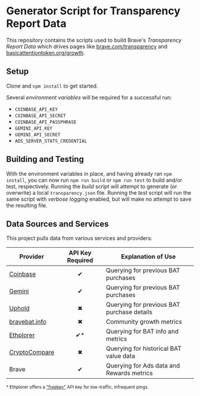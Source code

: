 # Generator Script for Transparency Report Data

This repository contains the scripts used to build Brave's *Transparency Report Data* which drives pages like [brave.com/transparency](https://brave.com/transparency/) and [basicattentiontoken.org/growth](https://basicattentiontoken.org/growth/).

## Setup

Clone and `npm install` to get started.

Several *environment variables* will be required for a successful run:

- `COINBASE_API_KEY`
- `COINBASE_API_SECRET`
- `COINBASE_API_PASSPHRASE`
- `GEMINI_API_KEY`
- `GEMINI_API_SECRET`
- `ADS_SERVER_STATS_CREDENTIAL`

## Building and Testing

With the environment variables in place, and having already ran `npm install`, you can now run `npm run build` or `npm run test` to build and/or test, respectively. Running the *build* script will attempt to generate (or overwrite) a local `transparency.json` file. Running the *test* script will run the same script with *verbose logging* enabled, but will make no attempt to save the resulting file.

## Data Sources and Services

This project pulls data from various services and providers:

Provider | API Key Required | Explanation of Use
-----------------|:---------------:|---------------
[Coinbase](https://docs.cloud.coinbase.com/exchange/reference) | ✔ | Querying for previous BAT purchases
[Gemini](https://docs.gemini.com/rest-api/) | ✔ | Querying for previous BAT purchases
[Uphold](https://uphold.com/en/developer/api/documentation/#introduction) | ✖ | Querying for previous BAT purchase details
[bravebat.info](https://bravebat.info/docs/index.html) | ✖ | Community growth metrics
[Ethplorer](https://github.com/EverexIO/Ethplorer/wiki/Ethplorer-API) | ✔* | Querying for BAT info and metrics
[CryptoCompare](https://min-api.cryptocompare.com/documentation) | ✖ | Querying for historical BAT value data
Brave | ✔ | Querying for Ads data and Rewards metrics

<sup>\* Ethplorer offers a ["freekey"](https://github.com/EverexIO/Ethplorer/wiki/Ethplorer-API#api-key-limits) API key for low-traffic, infrequent pings.</sup>

